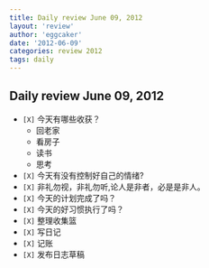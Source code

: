 ```yaml
---
title: Daily review June 09, 2012
layout: 'review'
author: 'eggcaker'
date: '2012-06-09'
categories: review 2012
tags: daily
---
```



## Daily review June 09, 2012

  * `[X]` 今天有哪些收获？ 
    * 回老家 
    * 看房子 
    * 读书 
    * 思考 
  * `[X]` 今天有没有控制好自己的情绪? 
  * `[X]` 非礼勿视，非礼勿听,论人是非者，必是是非人。 
  * `[X]` 今天的计划完成了吗？ 
  * `[X]` 今天的好习惯执行了吗？ 
  * `[X]` 整理收集篮 
  * `[X]` 写日记 
  * `[X]` 记账 
  * `[X]` 发布日志草稿 

